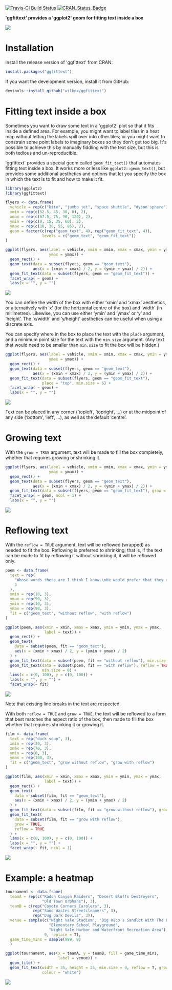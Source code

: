 
[![Travis-CI Build Status](https://travis-ci.org/wilkox/ggfittext.svg?branch=master)](https://travis-ci.org/wilkox/ggfittext) [![CRAN\_Status\_Badge](http://www.r-pkg.org/badges/version/ggfittext)](https://cran.r-project.org/package=ggfittext)

**'ggfittext' provides a 'ggplot2' geom for fitting text inside a box**

![](man/figures/README-hero-1.png)

Installation
============

Install the release version of 'ggfittext' from CRAN:

``` r
install.packages("ggfittext")
```

If you want the development version, install it from GitHub:

``` r
devtools::install_github("wilkox/ggfittext")
```

Fitting text inside a box
=========================

Sometimes you want to draw some text in a 'ggplot2' plot so that it fits inside a defined area. For example, you might want to label tiles in a heat map without letting the labels spill over into other tiles; or you might want to constrain some point labels to imaginary boxes so they don't get too big. It's possible to achieve this by manually fiddling with the text size, but this is both tedious and un-reproducible.

'ggfittext' provides a special geom called `geom_fit_text()` that automates fitting text inside a box. It works more or less like `ggplot2::geom_text()`, but provides some additional aesthetics and options that let you specify the box in which the text is to fit and how to make it fit.

``` r
library(ggplot2)
library(ggfittext)

flyers <- data.frame(
  vehicle = rep(c("kite", "jumbo jet", "space shuttle", "dyson sphere"), 2),
  xmin = rep(c(52.5, 45, 30, 0), 2),
  xmax = rep(c(67.5, 75, 90, 120), 2),
  ymin = rep(c(0, 15, 35, 60), 2),
  ymax = rep(c(10, 30, 55, 85), 2),
  geom = factor(c(rep("geom_text", 4), rep("geom_fit_text", 4)),
                levels = c("geom_text", "geom_fit_text"))
)

ggplot(flyers, aes(label = vehicle, xmin = xmin, xmax = xmax, ymin = ymin,
                   ymax = ymax)) + 
  geom_rect() +
  geom_text(data = subset(flyers, geom == "geom_text"),
            aes(x = (xmin + xmax) / 2, y = (ymin + ymax) / 2)) +
  geom_fit_text(data = subset(flyers, geom == "geom_fit_text")) +
  facet_wrap( ~ geom) +
  labs(x = "", y = "")
```

![](man/figures/README-doesnt_fit-1.png)

You can define the width of the box with either ‘xmin’ and ‘xmax’ aesthetics, or alternatively with ‘x’ (for the horizontal centre of the box) and ‘width’ (in millimetres). Likewise, you can use either ‘ymin’ and ‘ymax’ or ‘y’ and ‘height’. The ‘x/width’ and ‘y/height’ aesthetics can be useful when using a discrete axis.

You can specify where in the box to place the text with the `place` argument, and a minimum point size for the text with the `min.size` argument. (Any text that would need to be smaller than `min.size` to fit the box will be hidden.)

``` r
ggplot(flyers, aes(label = vehicle, xmin = xmin, xmax = xmax, ymin = ymin,
                   ymax = ymax)) + 
  geom_rect() +
  geom_text(data = subset(flyers, geom == "geom_text"),
            aes(x = (xmin + xmax) / 2, y = (ymin + ymax) / 2)) +
  geom_fit_text(data = subset(flyers, geom == "geom_fit_text"),
                place = "top", min.size = 6) +
  facet_wrap( ~ geom) +
  labs(x = "", y = "")
```

![](man/figures/README-geom_fit_text_2-1.png)

Text can be placed in any corner (‘topleft’, ‘topright’, …) or at the midpoint of any side (‘bottom’, ‘left’, …), as well as the default ‘centre’.

Growing text
============

With the `grow = TRUE` argument, text will be made to fill the box completely, whether that requires growing or shrinking it.

``` r
ggplot(flyers, aes(label = vehicle, xmin = xmin, xmax = xmax, ymin = ymin, 
                   ymax = ymax)) +
  geom_rect() +
  geom_text(data = subset(flyers, geom == "geom_text"),
            aes(x = (xmin + xmax) / 2, y = (ymin + ymax) / 2)) +
  geom_fit_text(data = subset(flyers, geom == "geom_fit_text"), grow = T) +
  facet_wrap( ~ geom, ncol = 1) +
  labs(x = "", y = "")
```

![](man/figures/README-geom_fit_text_3-1.png)

Reflowing text
==============

With the `reflow = TRUE` argument, text will be reflowed (wrapped) as needed to fit the box. Reflowing is preferred to shrinking; that is, if the text can be made to fit by reflowing it without shrinking it, it will be reflowed only.

``` r
poem <- data.frame(
  text = rep(
    "Whose words these are I think I know.\nHe would prefer that they reflow",
    3
  ),
  xmin = rep(10, 3),
  xmax = rep(90, 3),
  ymin = rep(10, 3),
  ymax = rep(90, 3),
  fit = c("geom_text", "without reflow", "with reflow")
)

ggplot(poem, aes(xmin = xmin, xmax = xmax, ymin = ymin, ymax = ymax,
                 label = text)) +
  geom_rect() +
  geom_text(
    data = subset(poem, fit == "geom_text"),
    aes(x = (xmin + xmax) / 2, y = (ymin + ymax) / 2)
  ) +
  geom_fit_text(data = subset(poem, fit == "without reflow"), min.size = 0) +
  geom_fit_text(data = subset(poem, fit == "with reflow"), reflow = TRUE,
                min.size = 0) +
  lims(x = c(0, 100), y = c(0, 100)) +
  labs(x = "", y = "") +
  facet_wrap(~ fit)
```

![](man/figures/README-reflow-1.png)

Note that existing line breaks in the text are respected.

With both `reflow = TRUE` and `grow = TRUE`, the text will be reflowed to a form that best matches the aspect ratio of the box, then made to fill the box whether that requires shrinking it or growing it.

``` r
film <- data.frame(
  text = rep("duck soup", 3),
  xmin = rep(30, 3),
  xmax = rep(70, 3),
  ymin = rep(0, 3),
  ymax = rep(100, 3),
  fit = c("geom_text", "grow without reflow", "grow with reflow")
)

ggplot(film, aes(xmin = xmin, xmax = xmax, ymin = ymin, ymax = ymax,
                 label = text)) +
  geom_rect() +
  geom_text(
    data = subset(film, fit == "geom_text"),
    aes(x = (xmin + xmax) / 2, y = (ymin + ymax) / 2)
  ) +
  geom_fit_text(data = subset(film, fit == "grow without reflow"), grow = TRUE) +
  geom_fit_text(
    data = subset(film, fit == "grow with reflow"),
    grow = TRUE,
    reflow = TRUE
  ) +
  lims(x = c(0, 100), y = c(0, 100)) +
  labs(x = "", y = "") +
  facet_wrap(~ fit, ncol = 1)
```

![](man/figures/README-reflow_and_grow-1.png)

Example: a heatmap
==================

``` r
tournament <- data.frame(
  teamA = rep(c("Radon Canyon Raiders", "Desert Bluffs Destroyers",
                "Old Town Orphans"), 3),
  teamB = c(rep("Coyote Corners Carolers", 3),
            rep("Sand Wastes Streetcleaners", 3),
            rep("Dog park Devils", 3)),
  venue = sample(c("Night Vale Stadium", "Big Rico's Sandlot With The Lot",
                   "Elementary School Playground",
                   "Night Vale Harbor and Waterfront Recreation Area"),
                 9, replace = T),
  game_time_mins = sample(999, 9)
  )

ggplot(tournament, aes(x = teamA, y = teamB, fill = game_time_mins,
                       label = venue)) +
  geom_tile() +
  geom_fit_text(width = 35, height = 25, min.size = 0, reflow = T, grow = T,
                colour = "white")
```

![](man/figures/README-heatmap-1.png)
